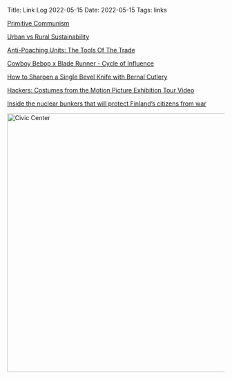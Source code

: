 Title: Link Log 2022-05-15
Date: 2022-05-15
Tags: links

[Primitive Communism](https://aeon.co/essays/the-idea-of-primitive-communism-is-as-seductive-as-it-is-wrong)

[Urban vs Rural Sustainability](http://ranprieur.com/readings/urbanrural.html)

[Anti-Poaching Units: The Tools Of The Trade](https://www.recoilweb.com/anti-poaching-units-the-tools-of-the-trade-174282.html)

[Cowboy Bebop x Blade Runner - Cycle of Influence](https://www.youtube.com/watch?v=zxTDa6FK2iE)

[How to Sharpen a Single Bevel Knife with Bernal Cutlery](https://www.youtube.com/watch?v=FeQSKUp_2UQ)

[Hackers: Costumes from the Motion Picture Exhibition Tour Video](https://www.youtube.com/watch?v=0HWf13wDJSU)

[Inside the nuclear bunkers that will protect Finland’s citizens from war](https://www.telegraph.co.uk/news/2022/05/03/inside-nuclear-bunkers-will-protect-finland-war/)

<a href="https://www.flickr.com/photos/pigmonkey/52076578083/in/dateposted/" title="Civic Center"><img src="https://live.staticflickr.com/65535/52076578083_31b16bec6b_c.jpg" width="800" height="600" alt="Civic Center"></a>
